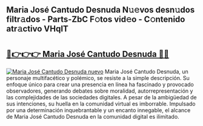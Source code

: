 ## Maria José Cantudo Desnuda N𝚞𝚎vos desn𝚞dos filtr𝚊dos - Parts-ZbC F𝚘tos vid𝚎o - C𝚘ntenido atr𝚊ctivo VHqIT

# <h2><a href="http://mbcssyg.tromn.icu/?c=Maria+Jos%c3%a9+Cantudo+Desnuda">🔗👉👉👉 Maria José Cantudo Desnuda 🔗🔗</a></h2>

[![Maria José Cantudo Desnuda nuevo](https://i.imgur.com/pEAQMta.gif)](http://mbcssyg.tromn.icu/?c=Maria+Jos%c3%a9+Cantudo+Desnuda)
Maria José Cantudo Desnuda, un personaje multifacético y polémico, se resiste a la simple descripción. Su enfoque único para crear una presencia en línea ha fascinado y provocado observadores, generando debates sobre moralidad, autorrepresentación y las complejidades de las sociedades digitales. A pesar de la ambigüedad de sus intenciones, su huella en la comunidad virtual es imborrable. Impulsado por una determinación inquebrantable y un encanto innegable, el alcance de Maria José Cantudo Desnuda en la comunidad digital es ilimitado.
